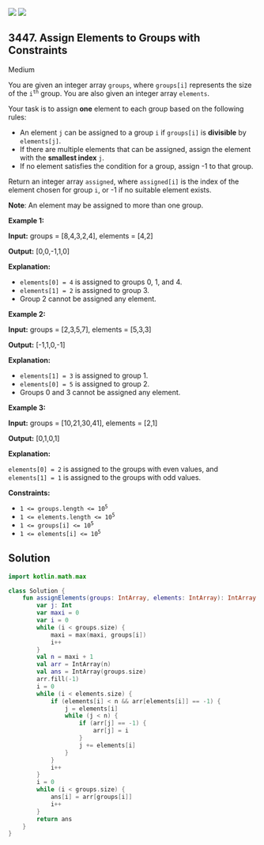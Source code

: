 [![](https://img.shields.io/github/stars/javadev/LeetCode-in-Kotlin?label=Stars&style=flat-square)](https://github.com/javadev/LeetCode-in-Kotlin)
[![](https://img.shields.io/github/forks/javadev/LeetCode-in-Kotlin?label=Fork%20me%20on%20GitHub%20&style=flat-square)](https://github.com/javadev/LeetCode-in-Kotlin/fork)

## 3447\. Assign Elements to Groups with Constraints

Medium

You are given an integer array `groups`, where `groups[i]` represents the size of the <code>i<sup>th</sup></code> group. You are also given an integer array `elements`.

Your task is to assign **one** element to each group based on the following rules:

*   An element `j` can be assigned to a group `i` if `groups[i]` is **divisible** by `elements[j]`.
*   If there are multiple elements that can be assigned, assign the element with the **smallest index** `j`.
*   If no element satisfies the condition for a group, assign -1 to that group.

Return an integer array `assigned`, where `assigned[i]` is the index of the element chosen for group `i`, or -1 if no suitable element exists.

**Note**: An element may be assigned to more than one group.

**Example 1:**

**Input:** groups = [8,4,3,2,4], elements = [4,2]

**Output:** [0,0,-1,1,0]

**Explanation:**

*   `elements[0] = 4` is assigned to groups 0, 1, and 4.
*   `elements[1] = 2` is assigned to group 3.
*   Group 2 cannot be assigned any element.

**Example 2:**

**Input:** groups = [2,3,5,7], elements = [5,3,3]

**Output:** [-1,1,0,-1]

**Explanation:**

*   `elements[1] = 3` is assigned to group 1.
*   `elements[0] = 5` is assigned to group 2.
*   Groups 0 and 3 cannot be assigned any element.

**Example 3:**

**Input:** groups = [10,21,30,41], elements = [2,1]

**Output:** [0,1,0,1]

**Explanation:**

`elements[0] = 2` is assigned to the groups with even values, and `elements[1] = 1` is assigned to the groups with odd values.

**Constraints:**

*   <code>1 <= groups.length <= 10<sup>5</sup></code>
*   <code>1 <= elements.length <= 10<sup>5</sup></code>
*   <code>1 <= groups[i] <= 10<sup>5</sup></code>
*   <code>1 <= elements[i] <= 10<sup>5</sup></code>

## Solution

```kotlin
import kotlin.math.max

class Solution {
    fun assignElements(groups: IntArray, elements: IntArray): IntArray {
        var j: Int
        var maxi = 0
        var i = 0
        while (i < groups.size) {
            maxi = max(maxi, groups[i])
            i++
        }
        val n = maxi + 1
        val arr = IntArray(n)
        val ans = IntArray(groups.size)
        arr.fill(-1)
        i = 0
        while (i < elements.size) {
            if (elements[i] < n && arr[elements[i]] == -1) {
                j = elements[i]
                while (j < n) {
                    if (arr[j] == -1) {
                        arr[j] = i
                    }
                    j += elements[i]
                }
            }
            i++
        }
        i = 0
        while (i < groups.size) {
            ans[i] = arr[groups[i]]
            i++
        }
        return ans
    }
}
```